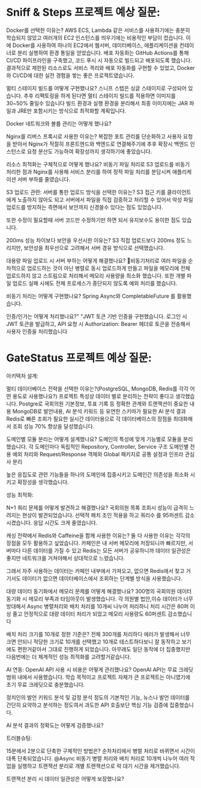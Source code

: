 # Sniff & Steps 프로젝트 예상 질문:

Docker를 선택한 이유는?
AWS ECS, Lambda 같은 서비스를 사용하기에는 충분히 학습되지 않았고 여러개의 EC2 인스턴스를 띄우기에는 비용적인 부담이 컸습니다.
이에 Docker를 사용하여 하나의 EC2에서 웹서버, 데이터베이스, 애플리케이션을 컨테이너로 분리 실행하여 환경 통일을 얻었습니다.
배포 자동화는 GitHub Actions를 통해 CI/CD 파이프라인을 구축했고, 코드 푸시 시 자동으로 빌드되고 배포되도록 했습니다.
결과적으로 제한된 리소스로도 서비스 격리와 배포 자동화를 구현할 수 있었고, Docker와 CI/CD에 대한 실전 경험을 쌓는 좋은 프로젝트였습니다.

멀티 스테이지 빌드를 어떻게 구현했나요?
스니프 스텝은 싱글 스테이지로 구성되어 있습니다.
추후 리팩토링을 하게 된다면 멀티 스테이지 빌드를 적용하면 이미지를 30~50% 줄일수 있습니다
빌드 환경과 실행 환경을 분리해서 최종 이미지에는 JAR 파일과 JRE만 포함시키는 방식으로 최적화할 계획입니다.


Docker 네트워크와 볼륨 관리는 어떻게 했나요?

Nginx를 리버스 프록시로 사용한 이유는?
복잡한 포트 관리를 단순화하고 사용자 요청을 받아서 Nginx가 적절히 프론트엔드와 백엔드로 연결해주기에 
추후 확장시 백엔드 인스턴스로 요청 분산도 가능하여 확장성까지 생각하기에 좋았습니다.


리소스 최적화는 구체적으로 어떻게 했나요?
비동기 파일 처리로 S3 업로드를 비동기 처리한 점과 Nginx를 사용해 서비스 분리를 하여 정적 파일 처리를 분담시켜 애플리케이션 서버 부하를 줄였습니다.

S3 업로드 관련:
서버를 통한 업로드 방식을 선택한 이유는?
S3 접근 키를 클라이언트에게 노출하지 않아도 되고 서버에서 파일을 직접 검증하고 처리할 수 있어서 악성 파일 업로드를 방지하는 측면에서
보안까지 신경쓸수 있다는 점도 있었습니다.

또한 수정이 필요할때 서버 코드만 수정하기만 하면 되서 유지보수도 용이한 점도 있습니다.

200ms 성능 차이보다 보안을 우선시한 이유는?
S3 직접 업로드보다 200ms 정도 느리지만, 보안성을 최우선으로 고려해서 서버 경유 방식으로 선택했습니다.

대용량 파일 업로드 시 서버 부하는 어떻게 해결했나요?
비동기처리로 여러 파일을 순차적으로 업로드하는 것이 아닌 병렬로 동시 업로드하게 만들고
파일을 메모리에 전체 업로드하지 않고 스트림으로 처리해서 메모리 사용량을 최소화 했습니다.
또한 개별 파일 업로드 실패 시에도 전체 프로세스가 중단되지 않도록 예외 처리를 했습니다.

비동기 처리는 어떻게 구현했나요?
Spring Async와 CompletableFuture 를 활용했습니다.

인증/인가는 어떻게 처리했나요?"
"JWT 토큰 기반 인증을 구현했습니다. 로그인 시 JWT 토큰을 발급하고, API 요청 시 Authorization: Bearer 헤더로 토큰을 전송해서 사용자 인증을 처리했습니다

# GateStatus 프로젝트 예상 질문:
아키텍처 설계:

멀티 데이터베이스 전략을 선택한 이유는?(PostgreSQL, MongoDB, Redis를 각각 어떤 용도로 사용했나요?)
프로젝트 특성상 데이터 별로 분리하는 전략이 좋다고 생각했습니다.
Postgre로 국회의원 기본정보, 투표 기록 등 정확한 관계와 트랜잭션이 중요한 내용
MongoDB로 발언내용, AI 분석 키워드 등 유연한 스키마가 필요한 AI 분석 결과
Redis로 빠른 조회가 필요한 실시간 데이터용으로 각 데이터베이스의 장점을 최대화해서 조회 성능 70% 향상을 달성했습니다.


도메인별 모듈 분리는 어떻게 설계했나요?
도메인의 특성에 맞게 기능별로 모듈을 분리했습니다.
각 도메인마다 독립적인 Repository, Controller, Service 구조
도메인별 전용 예외 처리와 Request/Response 객체와 Global 패키지로 공통 설정과 인프라 관심사 분리

높은 응집도로 관련 기능들을 하나의 도메인에 집중시키고 도메인간 의존성을 최소화 시키고
확장성을 생각했습니다.


성능 최적화:

N+1 쿼리 문제를 어떻게 발견하고 해결했나요?
국회의원 목록 조회시 성능이 급격히 느려지는 현상이 발견되었습니다.
선택적 패치 조인 적용을 하고
쿼리수 를 95퍼센트 감소시켰습니다.
응답 시간도 크게 줄였습니다.


캐싱 전략에서 Redis와 Caffeine을 함께 사용한 이유는?
둘 다 사용한 이유는 각각의 장점을 모두 활용하고 싶었습니다.
카페인은 내 서버 메모리에 저장되니까 빠르지만, 서버마다 다른 데이터를 가질 수 있고
Redis는 모든 서버가 공유하니까 데이터 일관성은 좋지만 네트워크를 거쳐야해서 상대적으로 느렸습니다.

그래서 자주 사용하는 데이터는 카페인 내부에서 가져오고, 없으면 Redis에서 찾고 거기서도 데이터가 없으면 데이터베이스에서 조회하는 단계별 방식을 사용했습니다.


대량 데이터 동기화에서 메모리 문제를 어떻게 해결했나요?
300명의 국회의원 데이터 동기화 시 메모리 부족과 타임아웃이 발생했습니다.
각 의원별 법안,이슈 데이터가 너무 방대해서 Async 병렬처리와 배치 처리를 10개씨 나누어 처리하니
처리 시간은 80퍼 이상 줄고 안정적으로 대량 데이터 처리가 되었고 메모리 사용량도 60퍼센트 감소했습니다


배치 처리 크기를 10개로 정한 기준은?
전체 300개를 처리하다 에러가 발생해서 너무 크면 안되니 적당한 크기로 10개를 선택했고
10개로 테스트하다보니 잘 동작하고 보기에도 편한거같아서 그대로 진행하게 되었습니다.
아무래도 일단 동작에 더 집중했지만 다음번에는 더 체계적인 성능 최적화를 고려할거같습니다.

AI 연동:
OpenAI API 사용 시 비용은 어떻게 관리했나요?
OpenAI API는 무료 크레딧 범위 내에서 사용했습니다.
학습 목적이고 프로젝트 자체가 큰 프로젝트는 아니였기에 초기 무료 크레딧으로 충분했습니다.

정치인의 발언 키워드 분석 및 감정 분석 정도의 기본적인 기능,
뉴스나 발언 데이터를 간단히 요약하고 분석하는 정도여서 
과도한 API 호출보단 핵심 기능 검증에 집중했습니다.


AI 분석 결과의 정확도는 어떻게 검증했나요?

트러블슈팅:

15분에서 2분으로 단축한 구체적인 방법은?
순차처리에서 병렬 처리로 바뀌면서 시간이 대폭 단축되었습니다.
@Async 비동기 병렬 처리와 배치 처리로 10개씩 나누어 여러 작업을 실행하고
트랜잭션 분리로 개별 트랜잭션으로 락 대기 시간을 제거했습니다.

트랜잭션 분리 시 데이터 일관성은 어떻게 보장했나요?
